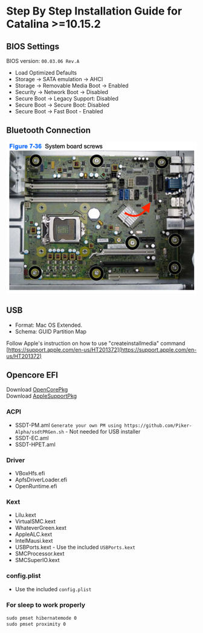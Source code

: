 # Step By Step Installation Guide for Catalina >=10.15.2

## BIOS Settings

BIOS version: `00.03.06 Rev.A`

- Load Optimized Defaults
- Storage -> SATA emulation -> AHCI
- Storage -> Removable Media Boot -> Enabled
- Security -> Network Boot -> Disabled
- Secure Boot -> Legacy Support: Disabled
- Secure Boot -> Secure Boot: Disabled
- Secure Boot -> Fast Boot - Enabled


## Bluetooth Connection
![Bluetooth Connection](images/bl-connection.png)

## USB
- Format: Mac OS Extended.
- Schema: GUID Partition Map       

Follow Apple's instruction on how to use "createinstallmedia" command [https://support.apple.com/en-us/HT201372](https://support.apple.com/en-us/HT201372)

## Opencore EFI

Download [OpenCorePkg](https://github.com/acidanthera/OpenCorePkg/releases/download/0.5.7/OpenCore-0.5.7-RELEASE.zip)\
Download [AppleSupportPkg](https://github.com/acidanthera/AppleSupportPkg/releases/download/2.1.6/AppleSupport-2.1.6-RELEASE.zip)


### ACPI 
- SSDT-PM.aml `Generate your own PM using https://github.com/Piker-Alpha/ssdtPRGen.sh` - Not needed for USB installer
- SSDT-EC.aml
- SSDT-HPET.aml

### Driver
- VBoxHfs.efi
- ApfsDriverLoader.efi
- OpenRuntime.efi

### Kext
- Lilu.kext
- VirtualSMC.kext
- WhateverGreen.kext
- AppleALC.kext
- IntelMausi.kext
- USBPorts.kext - Use the included `USBPorts.kext`
- SMCProcessor.kext
- SMCSuperIO.kext

### config.plist
- Use the included `config.plist`

### For sleep to work properly
```
sudo pmset hibernatemode 0
sudo pmset proximity 0
```
